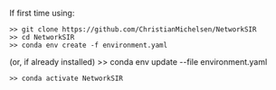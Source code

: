 If first time using:

    >> git clone https://github.com/ChristianMichelsen/NetworkSIR
    >> cd NetworkSIR
    >> conda env create -f environment.yaml

(or, if already installed)
    >> conda env update --file environment.yaml


    >> conda activate NetworkSIR
